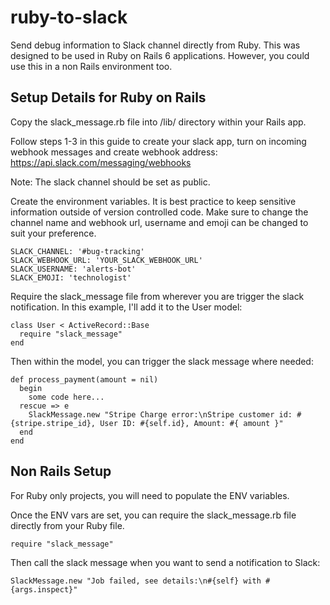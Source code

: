 # ruby-to-slack
Send debug information to Slack channel directly from Ruby. This was designed to be used in Ruby on Rails 6 applications. However, you could use this in a non Rails environment too.

## Setup Details for Ruby on Rails
Copy the slack_message.rb file into /lib/ directory within your Rails app.

Follow steps 1-3 in this guide to create your slack app, turn on incoming webhook messages and create webhook address:
https://api.slack.com/messaging/webhooks

Note: The slack channel should be set as public.

Create the environment variables. It is best practice to keep sensitive information outside of version controlled code. Make sure to change the channel name and webhook url, username and emoji can be changed to suit your preference.

```
SLACK_CHANNEL: '#bug-tracking'
SLACK_WEBHOOK_URL: 'YOUR_SLACK_WEBHOOK_URL'
SLACK_USERNAME: 'alerts-bot'
SLACK_EMOJI: 'technologist'
```

Require the slack_message file from wherever you are trigger the slack notification. In this example, I'll add it to the User model:
```
class User < ActiveRecord::Base
  require "slack_message"
end
```

Then within the model, you can trigger the slack message where needed:

```
def process_payment(amount = nil)
  begin
    some code here...
  rescue => e
    SlackMessage.new "Stripe Charge error:\nStripe customer id: #{stripe.stripe_id}, User ID: #{self.id}, Amount: #{ amount }"
  end
end
```

## Non Rails Setup
For Ruby only projects, you will need to populate the ENV variables.

Once the ENV vars are set, you can require the slack_message.rb file directly from your Ruby file.
```
require "slack_message"
```

Then call the slack message when you want to send a notification to Slack:
```
SlackMessage.new "Job failed, see details:\n#{self} with #{args.inspect}"
```
